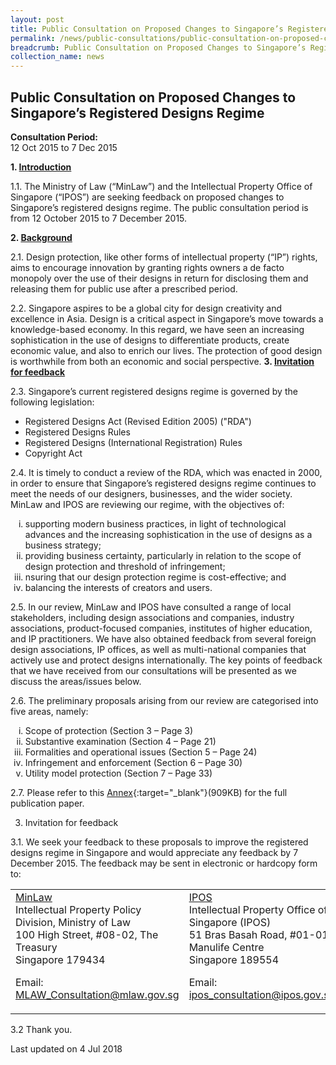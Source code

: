 ```yaml
---
layout: post
title: Public Consultation on Proposed Changes to Singapore’s Registered Designs Regime
permalink: /news/public-consultations/public-consultation-on-proposed-changes-to-singapores-registered/
breadcrumb: Public Consultation on Proposed Changes to Singapore’s Registered Designs Regime
collection_name: news
---
```


Public Consultation on Proposed Changes to Singapore’s Registered Designs Regime
---

**Consultation Period:**  
12 Oct 2015 to 7 Dec 2015

<b>1. <u>Introduction</u></b>

1.1. The Ministry of Law (“MinLaw”) and the Intellectual Property Office of Singapore (“IPOS”) are seeking feedback on proposed changes to Singapore’s registered designs regime. The public consultation period is from 12 October 2015 to 7 December 2015.  

<b>2. <u>Background</u></b> 

2.1. Design protection, like other forms of intellectual property (“IP”) rights, aims to encourage innovation by granting rights owners a de facto monopoly over the use of their designs in return for disclosing them and releasing them for public use after a prescribed period.  

2.2. Singapore aspires to be a global city for design creativity and excellence in Asia.  Design is a critical aspect in Singapore’s move towards a knowledge-based economy. In this regard, we have seen an increasing sophistication in the use of designs to differentiate products, create economic value, and also to enrich our lives. The protection of good design is worthwhile from both an economic and social perspective.
<b>3. <u>Invitation for feedback</u></b> 

2.3. Singapore’s current registered designs regime is governed by the following legislation: 

<ul>
 <li>Registered Designs Act (Revised Edition 2005) ("RDA")</li>
 <li>Registered Designs Rules</li>
 <li>Registered Designs (International Registration) Rules</li>
 <li>Copyright Act</li>
</ul>

2.4. It is timely to conduct a review of the RDA, which was enacted in 2000, in order to ensure that Singapore’s registered designs regime continues to meet the needs of our designers, businesses, and the wider society. MinLaw and IPOS are reviewing our regime, with the objectives of: 

<ol style="list-style-type: lower-roman">
 <li>supporting modern business practices, in light of technological advances and the increasing sophistication             in the use of designs as a business strategy;</li>
 <li>providing business certainty, particularly in relation to the scope of design protection and threshold of             infringement;</li>
 <li>nsuring that our design protection regime is cost-effective; and</li>
 <li>balancing the interests of creators and users.</li>
</ol>

2.5. In our review, MinLaw and IPOS have consulted a range of local stakeholders, including design associations and companies, industry associations, product-focused companies, institutes of higher education, and IP practitioners.  We have also obtained feedback from several foreign design associations, IP offices, as well as multi-national companies that actively use and protect designs internationally. The key points of feedback that we have received from our consultations will be presented as we discuss the areas/issues below.

2.6. The preliminary proposals arising from our review are categorised into five areas, namely:  

<ol style="list-style-type: lower-roman">
 <li>Scope of protection (Section 3 – Page 3)</li>
 <li>Substantive examination (Section 4 – Page 21)</li>
 <li>Formalities and operational issues (Section 5 – Page 24)</li>
 <li>Infringement and enforcement (Section 6 – Page 30)</li>
 <li>Utility model protection (Section 7 – Page 33)</li>
</ol>

2.7. Please refer to this [Annex](/files/Public_Consultation_Changes_to_SG_RD_Regime.pdf/){:target="_blank"}(909KB) for the full publication paper.

3. Invitation for feedback

3.1. We seek your feedback to these proposals to improve the registered designs regime in Singapore and would appreciate any feedback by 7 December 2015. The feedback may be sent in electronic or hardcopy form to: 

<table>
<tr style="display:none">
 <th>MinLaw</th>
 <th>IPOS</th>
</tr> 
 <tr>
  <td>
   <u>MinLaw</u><br>
   Intellectual Property Policy Division, Ministry of Law<br>
   100 High Street, #08-02, The Treasury<br>
   Singapore 179434<br>
   
   Email: <a href="mailto:MLAW_Consultation@mlaw.gov.sg">MLAW_Consultation@mlaw.gov.sg</a>
  </td>
  <td>
 <u>IPOS</u><br>
 Intellectual Property Office of Singapore (IPOS)<br>
 51 Bras Basah Road, #01-01,<br>
 Manulife Centre<br>Singapore 189554<br>
 
 Email:  <a href="mailto:ipos_consultation@ipos.gov.sg">ipos_consultation@ipos.gov.sg</a></td>
 </tr>
</table>

3.2 Thank you.

<p class="right-side-updated">Last updated on 4 Jul 2018</p>
